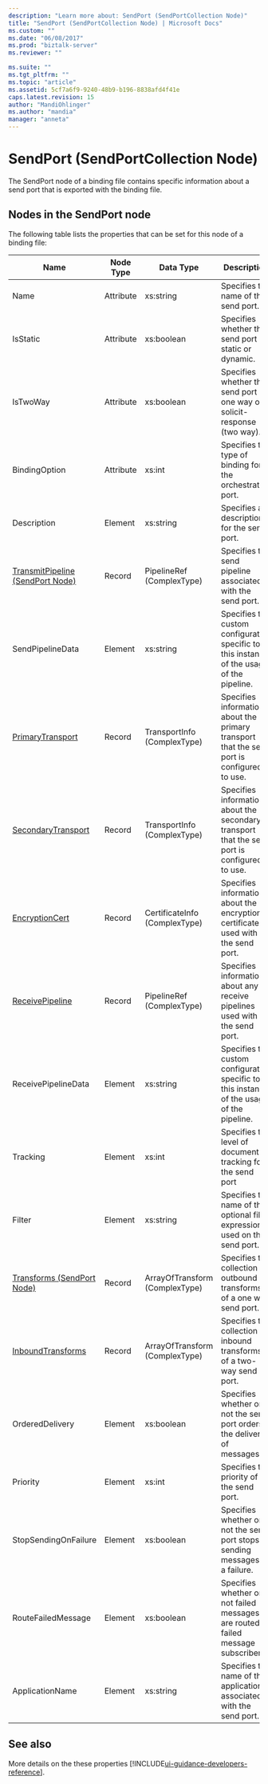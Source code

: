 ```yaml
---
description: "Learn more about: SendPort (SendPortCollection Node)"
title: "SendPort (SendPortCollection Node) | Microsoft Docs"
ms.custom: ""
ms.date: "06/08/2017"
ms.prod: "biztalk-server"
ms.reviewer: ""

ms.suite: ""
ms.tgt_pltfrm: ""
ms.topic: "article"
ms.assetid: 5cf7a6f9-9240-48b9-b196-8838afd4f41e
caps.latest.revision: 15
author: "MandiOhlinger"
ms.author: "mandia"
manager: "anneta"
---
```

# SendPort (SendPortCollection Node)
The SendPort node of a binding file contains specific information about a send port that is exported with the binding file.  

## Nodes in the SendPort node  
 The following table lists the properties that can be set for this node of a binding file:  


|                                   **Name**                                    | **Node Type** |         **Data Type**          |                                       **Description**                                        | **Restrictions** |                                                                                            **Comments**                                                                                             |
|-------------------------------------------------------------------------------|---------------|--------------------------------|----------------------------------------------------------------------------------------------|------------------|-----------------------------------------------------------------------------------------------------------------------------------------------------------------------------------------------------|
|                                     Name                                      |   Attribute   |           xs:string            |                             Specifies the name of the send port.                             |   Not required   |                                                                                        Default value: empty                                                                                         |
|                                   IsStatic                                    |   Attribute   |           xs:boolean           |                    Specifies whether the send port is static or dynamic.                     |     Required     |                                                                                         Default value: none                                                                                         |
|                                   IsTwoWay                                    |   Attribute   |           xs:boolean           |         Specifies whether the send port is one way or is solicit-response (two way).         |     Required     |                                               Default value: none<br /><br /> Possible values are in the **MSBTS_SendPort.IsTwoWay Property (WMI)**.                                                |
|                                 BindingOption                                 |   Attribute   |             xs:int             |                  Specifies the type of binding for the orchestration port.                   |     Required     |                                        Default value: none<br /><br /> Possible values are in the  **Microsoft.BizTalk.ExplorerOM.BindingType** enumeration.                                        |
|                                  Description                                  |    Element    |           xs:string            |                          Specifies a description for the send port.                          |     Required     |                                                                                        Default value: empty                                                                                         |
| [TransmitPipeline (SendPort Node)](../core/transmitpipeline-sendport-node.md) |    Record     |   PipelineRef (ComplexType)    |                  Specifies the send pipeline associated with the send port.                  |   Not required   |                                                                                         Default value: none                                                                                         |
|                               SendPipelineData                                |    Element    |           xs:string            |  Specifies the custom configuration specific to this instance of the usage of the pipeline.  |   Not required   |                                                                                        Default value: empty.                                                                                        |
|         [PrimaryTransport](../core/primarytransport-sendport-node.md)         |    Record     |  TransportInfo (ComplexType)   |  Specifies information about the primary transport that the send port is configured to use.  |   Not required   |                                                                                         Default value: none                                                                                         |
|       [SecondaryTransport](../core/secondarytransport-sendport-node.md)       |    Record     |  TransportInfo (ComplexType)   | Specifies information about the secondary transport that the send port is configured to use. |   Not required   |                                                                                         Default value: none                                                                                         |
|           [EncryptionCert](../core/encryptioncert-sendport-node.md)           |    Record     | CertificateInfo (ComplexType)  |       Specifies information about the encryption certificate used with the send port.        |   Not required   |                                                                                         Default value: none                                                                                         |
|          [ReceivePipeline](../core/receivepipeline-sendport-node.md)          |    Record     |   PipelineRef (ComplexType)    |          Specifies information about any receive pipelines used with the send port.          |   Not required   |                                                                                         Default value: none                                                                                         |
|                              ReceivePipelineData                              |    Element    |           xs:string            |  Specifies the custom configuration specific to this instance of the usage of the pipeline.  |     Required     |                                                                                        Default value: empty                                                                                         |
|                                   Tracking                                    |    Element    |             xs:int             |                  Specifies the level of document tracking for the send port                  |     Required     |                                       Default value: none<br /><br /> Possible values are in the  **Microsoft.BizTalk.ExplorerOM.TrackingTypes** enumeration.                                       |
|                                    Filter                                     |    Element    |           xs:string            |         Specifies the name of the optional filter expression used on this send port.         |     Required     |                                                Default value: empty<br /><br /> Possible values are in the **MSBTS_SendPort.Filter Property (WMI)**                                                 |
|       [Transforms (SendPort Node)](../core/transforms-sendport-node.md)       |    Record     | ArrayOfTransform (ComplexType) |           Specifies the collection of outbound transforms of a one way send port.            |   Not required   |                                                                                         Default value: none                                                                                         |
|        [InboundTransforms](../core/inboundtransforms-sendport-node.md)        |    Record     | ArrayOfTransform (ComplexType) |            Specifies the collection of inbound transforms of a two-way send port.            |   Not required   |                                                                                         Default value: none                                                                                         |
|                                OrderedDelivery                                |    Element    |           xs:boolean           |           Specifies whether or not the send port orders the delivery of messages.            |     Required     |                                            Default value: none<br /><br /> Possible values are  in the **MSBTS_SendPort.OrderedDelivery Property (WMI)**                                            |
|                                   Priority                                    |    Element    |             xs:int             |                           Specifies the priority of the send port.                           |     Required     |                                                 Default value: 5<br /><br /> Possible values are in the **MSBTS_SendPort.Priority Property (WMI)**                                                  |
|                             StopSendingOnFailure                              |    Element    |           xs:boolean           |         Specifies whether or not the send port stops sending messages on a failure.          |     Required     |                                          Default value: none<br /><br /> Possible values are in the **MSBTS_SendPort.StopSendingOnFailure Property (WMI)**                                          |
|                              RouteFailedMessage                               |    Element    |           xs:boolean           |      Specifies whether or not failed messages are routed to failed message subscribers.      |     Required     |                                           Default value: none<br /><br /> Possible values are in the **MSBTS_SendPort.RouteFailedMessage Property (WMI)**                                           |
|                                ApplicationName                                |    Element    |           xs:string            |             Specifies the name of the application associated with the send port.             |     Required     | Default value: empty<br /><br /> Possible values are in the **ISSOMapping.ApplicationName Property** [!INCLUDE[ui-guidance-developers-reference](../includes/ui-guidance-developers-reference.md)]. |

## See also
More details on the these properties [!INCLUDE[ui-guidance-developers-reference](../includes/ui-guidance-developers-reference.md)].
